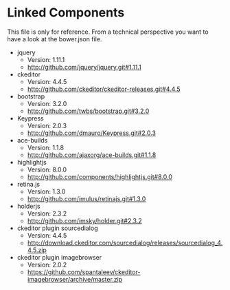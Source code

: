 # Linked Components

This file is only for reference. From a technical perspective you want to have a look at the bower.json file. 

- jquery
    - Version: 1.11.1               
    - http://github.com/jquery/jquery.git#1.11.1
- ckeditor
    - Version: 4.4.5            
    - http://github.com/ckeditor/ckeditor-releases.git#4.4.5
- bootstrap
    - Version: 3.2.0             
    - http://github.com/twbs/bootstrap.git#3.2.0
- Keypress
    - Version: 2.0.3             
    - http://github.com/dmauro/Keypress.git#2.0.3
- ace-builds
    - Version: 1.1.8             
    - http://github.com/ajaxorg/ace-builds.git#1.1.8
- highlightjs
    - Version: 8.0.0              
    - http://github.com/components/highlightjs.git#8.0.0
- retina.js
    - Version: 1.3.0            
    - http://github.com/imulus/retinajs.git#1.3.0
- holderjs
    - Version: 2.3.2             
    - http://github.com/imsky/holder.git#2.3.2
- ckeditor plugin sourcedialog
    - Version: 4.4.5             
    - http://download.ckeditor.com/sourcedialog/releases/sourcedialog_4.4.5.zip
- ckeditor plugin imagebrowser
    - Version: 2.0.2        
    - https://github.com/spantaleev/ckeditor-imagebrowser/archive/master.zip